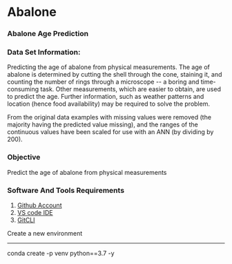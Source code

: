 # Abalone
### Abalone Age Prediction

### Data Set Information:

Predicting the age of abalone from physical measurements. The age of abalone is determined by cutting the shell through the cone, staining it, and counting the number of rings through a microscope -- a boring and time-consuming task. Other measurements, which are easier to obtain, are used to predict the age. Further information, such as weather patterns and location (hence food availability) may be required to solve the problem.

From the original data examples with missing values were removed (the majority having the predicted value missing), and the ranges of the continuous values have been scaled for use with an ANN (by dividing by 200).

### Objective
Predict the age of abalone from physical measurements

### Software And Tools Requirements

1. [Github Account](https://github.com)
2. [VS code IDE](https://code.visualstudio.com/)
4. [GitCLI](https://git-scm.com/book/en/v2/Getting-Started-The-Comand-Line)

Create a new environment

---

conda create -p venv python==3.7 -y